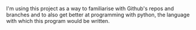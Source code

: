 I'm using this project as a way to familiarise with Github's repos and branches and to also get better at programming with python, the language with which this program would be written.
